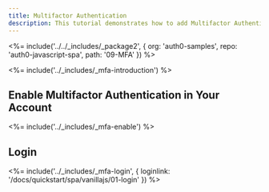 ```yaml
---
title: Multifactor Authentication
description: This tutorial demonstrates how to add Multifactor Authentication to your web app
---
```


<%= include('../../_includes/_package2', {
  org: 'auth0-samples',
  repo: 'auth0-javascript-spa',
  path: '09-MFA'
}) %>

<%= include('../_includes/_mfa-introduction') %>

## Enable Multifactor Authentication in Your Account

<%= include('../_includes/_mfa-enable') %>

## Login

<%= include('../_includes/_mfa-login', { loginlink: '/docs/quickstart/spa/vanillajs/01-login' }) %>
